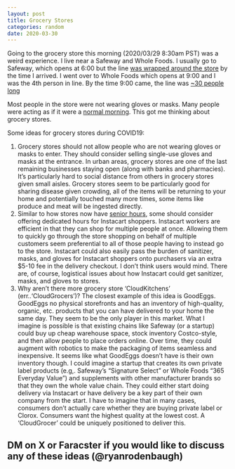 ```yaml
---
layout: post
title: Grocery Stores
categories: random
date: 2020-03-30
---
```


Going to the grocery store this morning (2020/03/29 8:30am PST) was a weird experience. I live near a Safeway and Whole Foods. I usually go to Safeway, which opens at 6:00 but the line [was wrapped around the store](https://t.umblr.com/redirect?z=https%3A%2F%2Fphotos.app.goo.gl%2FXbycu63Fw73GAhbM7&t=OGIzYjdmZWRmMTZlNDRjZDJiZjNlMjNhMGZlZDExOTZhNjFhMDMwZSxkeVhLb2p2RA%3D%3D&b=t%3AokV1QflKCp7Agf216l_L8Q&p=https%3A%2F%2Fryanrodenbaugh.com%2Fpost%2F614054426107330560%2Fgrocery-stores&m=1&ref=ryanrodenbaugh.com) by the time I arrived. I went over to Whole Foods which opens at 9:00 and I was the 4th person in line. By the time 9:00 came, the line was [~30 people long](https://t.umblr.com/redirect?z=https%3A%2F%2Fphotos.app.goo.gl%2FXbycu63Fw73GAhbM7&t=OGIzYjdmZWRmMTZlNDRjZDJiZjNlMjNhMGZlZDExOTZhNjFhMDMwZSxkeVhLb2p2RA%3D%3D&b=t%3AokV1QflKCp7Agf216l_L8Q&p=https%3A%2F%2Fryanrodenbaugh.com%2Fpost%2F614054426107330560%2Fgrocery-stores&m=1&ref=ryanrodenbaugh.com)

Most people in the store were not wearing gloves or masks. Many people were acting as if it were a [normal morning](https://twitter.com/RyanRodenbaugh/status/1244322936275603456?s=20&ref=ryanrodenbaugh.com). This got me thinking about grocery stores.

Some ideas for grocery stores during COVID19:

1.  Grocery stores should not allow people who are not wearing gloves or masks to enter. They should consider selling single-use gloves and masks at the entrance. In urban areas, grocery stores are one of the last remaining businesses staying open (along with banks and pharmacies). It’s particularly hard to social distance from others in grocery stores given small aisles. Grocery stores seem to be particularly good for sharing disease given crowding, all of the items will be returning to your home and potentially touched many more times, some items like produce and meat will be ingested directly.
2.  Similar to how stores now have [senior hours](https://t.umblr.com/redirect?z=https%3A%2F%2Fmoney.com%2Fcoronavirus-senior-hours-walmart-costco-grocery-stores%2F&t=YmE0OTcwYjBmOGViNWIzY2NhMTgwOTM1MzQyMjg4N2JjYjA5ZTgwNyxkeVhLb2p2RA%3D%3D&b=t%3AokV1QflKCp7Agf216l_L8Q&p=https%3A%2F%2Fryanrodenbaugh.com%2Fpost%2F614054426107330560%2Fgrocery-stores&m=1&ref=ryanrodenbaugh.com), some should consider offering dedicated hours for Instacart shoppers. Instacart workers are efficient in that they can shop for multiple people at once. Allowing them to quickly go through the store shopping on behalf of multiple customers seem preferential to all of those people having to instead go to the store. Instacart could also easily pass the burden of sanitizer, masks, and gloves for Instacart shoppers onto purchasers via an extra $5-10 fee in the delivery checkout. I don’t think users would mind. There are, of course, logistical issues about how Instacart could get sanitizer, masks, and gloves to stores.
3.  Why aren’t there more grocery store ‘CloudKitchens’ (err..‘CloudGrocers’)? The closest example of this idea is GoodEggs. GoodEggs no physical storefronts and has an inventory of high-quality, organic, etc. products that you can have delivered to your home the same day. They seem to be the only player in this market. What I imagine is possible is that existing chains like Safeway (or a startup) could buy up cheap warehouse space, stock inventory Costco-style, and then allow people to place orders online. Over time, they could augment with robotics to make the packaging of items seamless and inexpensive. It seems like what GoodEggs doesn’t have is their own inventory though. I could imagine a startup that creates its own private label products (e.g,. Safeway’s “Signature Select” or Whole Foods “365 Everyday Value”) and supplements with other manufacturer brands so that they own the whole value chain. They could either start doing delivery via Instacart or have delivery be a key part of their own company from the start. I have to imagine that in many cases, consumers don’t actually care whether they are buying private label or Clorox. Consumers want the highest quality at the lowest cost. A ‘CloudGrocer’ could be uniquely positioned to deliver this.

## DM on X or Faracster if you would like to discuss any of these ideas (@ryanrodenbaugh)